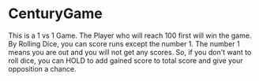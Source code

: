 # CenturyGame
This is a 1 vs 1 Game. The Player who will reach 100 first will win the game. By Rolling Dice, you can score runs except the number 1. The number 1 means you are out and you will not get any scores. So, if you don't want to roll dice, you can HOLD to add gained score to total score and give your opposition a chance.
